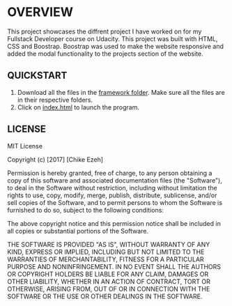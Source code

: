# **OVERVIEW**

This project showcases the diffrent project I have worked on for my Fullstack Developer course on Udacity. This project was built with HTML, CSS and Boostrap. Boostrap was used to make the website responsive and added the modal functionality to the projects section of the website.

## **QUICKSTART**

1. Download all the files in the [framework folder](https://github.com/chikeezeh/Portfolio/tree/master/Portfolio/framework). Make sure all the files are in their respective folders.
2. Click on [index.html](https://github.com/chikeezeh/Portfolio/blob/master/Portfolio/framework/index.html) to launch the program.

## **LICENSE**
MIT License

Copyright (c) [2017] [Chike Ezeh]

Permission is hereby granted, free of charge, to any person obtaining a copy
of this software and associated documentation files (the "Software"), to deal
in the Software without restriction, including without limitation the rights
to use, copy, modify, merge, publish, distribute, sublicense, and/or sell
copies of the Software, and to permit persons to whom the Software is
furnished to do so, subject to the following conditions:

The above copyright notice and this permission notice shall be included in all
copies or substantial portions of the Software.

THE SOFTWARE IS PROVIDED "AS IS", WITHOUT WARRANTY OF ANY KIND, EXPRESS OR
IMPLIED, INCLUDING BUT NOT LIMITED TO THE WARRANTIES OF MERCHANTABILITY,
FITNESS FOR A PARTICULAR PURPOSE AND NONINFRINGEMENT. IN NO EVENT SHALL THE
AUTHORS OR COPYRIGHT HOLDERS BE LIABLE FOR ANY CLAIM, DAMAGES OR OTHER
LIABILITY, WHETHER IN AN ACTION OF CONTRACT, TORT OR OTHERWISE, ARISING FROM,
OUT OF OR IN CONNECTION WITH THE SOFTWARE OR THE USE OR OTHER DEALINGS IN THE
SOFTWARE.
